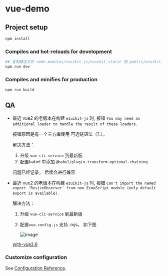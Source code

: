 # vue-demo

## Project setup
```bash
npm install
```

### Compiles and hot-reloads for development
```bash
## 复制静态文件 node_modules/ezuikit-js/ezuikit_static 到 public/ezuikit_static
npm run dev
```

### Compiles and minifies for production
```bash
npm run build
```

## QA 

- 最近 vue2 的老版本在构建 `ezuikit-js` 时, 报错 `You may need an additional loader to handle the result of these loaders`. 
  
  报错原因是有一个三方库使用 可选链语法（?.）。

  解决方法：

  1. 升级 `vue-cli-service` 到最新版
  2. 配置babel 中添加 `@babel/plugin-transform-optional-chaining`
   
  问题已经记录， 后续会进行兼容

- 最近 vue2 的老版本在构建 `ezuikit-js` 时, 报错 `Can't import the named export 'ResizeObserver' from non EcmaScript module (only default export is available)`.

  解决方法：

  1. 升级 `vue-cli-service` 到最新版
  2. 配置`vue.config.js` 支持 .mjs， 如下图

     ![image](https://github.com/user-attachments/assets/b461a400-2a29-4814-b70e-f3b3cbef8ff6)

  [with-vue2.6](../with-vue2.6)

### Customize configuration
See [Configuration Reference](https://cli.vuejs.org/config/).
